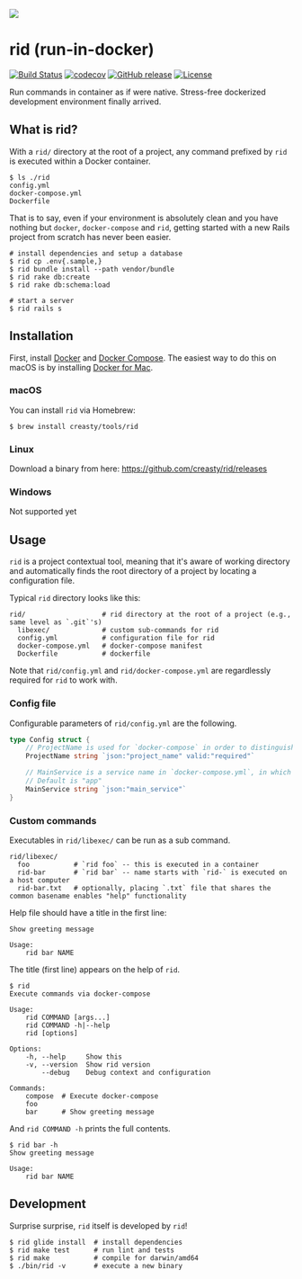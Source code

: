 ![](https://cloud.githubusercontent.com/assets/1695538/24829859/002571a4-1cb5-11e7-8e1b-c9b04d171828.png)


rid (run-in-docker)
===================

[![Build Status](https://travis-ci.org/creasty/rid.svg?branch=master)](https://travis-ci.org/creasty/rid)
[![codecov](https://codecov.io/gh/creasty/rid/branch/master/graph/badge.svg)](https://codecov.io/gh/creasty/rid)
[![GitHub release](https://img.shields.io/github/release/creasty/rid.svg)](https://github.com/creasty/rid/releases)
[![License](https://img.shields.io/github/license/creasty/rid.svg)](./LICENSE)

Run commands in container as if were native. Stress-free dockerized development environment finally arrived.


What is rid?
------------

With a `rid/` directory at the root of a project, any command prefixed by `rid` is executed within a Docker container.

```hcl
$ ls ./rid
config.yml
docker-compose.yml
Dockerfile
```

That is to say, even if your environment is absolutely clean and you have nothing but `docker`, `docker-compose` and `rid`, getting started with a new Rails project from scratch has never been easier.

```hcl
# install dependencies and setup a database
$ rid cp .env{.sample,}
$ rid bundle install --path vendor/bundle
$ rid rake db:create
$ rid rake db:schema:load

# start a server
$ rid rails s
```


Installation
------------

First, install [Docker](https://docs.docker.com/engine/installation/) and [Docker Compose](https://docs.docker.com/compose/install/).
The easiest way to do this on macOS is by installing [Docker for Mac](https://docs.docker.com/docker-for-mac/).

### macOS

You can install `rid` via Homebrew:

```hcl
$ brew install creasty/tools/rid
```

### Linux

Download a binary from here: https://github.com/creasty/rid/releases

### Windows

Not supported yet


Usage
-----

`rid` is a project contextual tool, meaning that it's aware of working directory and automatically finds the root directory of a project by locating a configuration file.

Typical `rid` directory looks like this:

```hcl
rid/                   # rid directory at the root of a project (e.g., same level as `.git`'s)
  libexec/             # custom sub-commands for rid
  config.yml           # configuration file for rid
  docker-compose.yml   # docker-compose manifest
  Dockerfile           # dockerfile
```

Note that `rid/config.yml` and `rid/docker-compose.yml` are regardlessly required for `rid` to work with.

### Config file

Configurable parameters of `rid/config.yml` are the following.

```go
type Config struct {
	// ProjectName is used for `docker-compose` in order to distinguish projects in other locations
	ProjectName string `json:"project_name" valid:"required"`

	// MainService is a service name in `docker-compose.yml`, in which container commands given to rid are executed
	// Default is "app"
	MainService string `json:"main_service"`
}
```

### Custom commands

Executables in `rid/libexec/` can be run as a sub command.

```hcl
rid/libexec/
  foo           # `rid foo` -- this is executed in a container
  rid-bar       # `rid bar` -- name starts with `rid-` is executed on a host computer
  rid-bar.txt   # optionally, placing `.txt` file that shares the common basename enables "help" functionality
```

Help file should have a title in the first line:

```
Show greeting message

Usage:
    rid bar NAME
```

The title (first line) appears on the help of `rid`.

```hcl
$ rid
Execute commands via docker-compose

Usage:
    rid COMMAND [args...]
    rid COMMAND -h|--help
    rid [options]

Options:
    -h, --help     Show this
    -v, --version  Show rid version
        --debug    Debug context and configuration

Commands:
    compose  # Execute docker-compose
    foo
    bar      # Show greeting message
```

And `rid COMMAND -h` prints the full contents.

```
$ rid bar -h
Show greeting message

Usage:
    rid bar NAME
```


Development
-----------

Surprise surprise, `rid` itself is developed by `rid`!

```hcl
$ rid glide install  # install dependencies
$ rid make test      # run lint and tests
$ rid make           # compile for darwin/amd64
$ ./bin/rid -v       # execute a new binary
```
